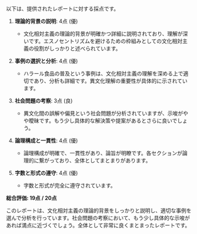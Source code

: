 以下は、提供されたレポートに対する採点です。

1. **理論的背景の説明**: 4点 (優)
   - 文化相対主義の理論的背景が明確かつ詳細に説明されており、理解が深いです。エスノセントリズムを避けるための枠組みとしての文化相対主義の役割がしっかりと述べられています。

2. **事例の選択と分析**: 4点 (優)
   - ハラール食品の普及という事例は、文化相対主義の理解を深める上で適切であり、分析も詳細です。異文化理解の重要性が具体的に示されています。

3. **社会問題の考察**: 3点 (良)
   - 異文化間の誤解や偏見という社会問題が分析されていますが、示唆がやや曖昧です。もう少し具体的な解決策や提案があるとさらに良いでしょう。

4. **論理構成と一貫性**: 4点 (優)
   - 論理構成が明確で、一貫性があり、論旨が明瞭です。各セクションが論理的に繋がっており、全体としてまとまりがあります。

5. **字数と形式の遵守**: 4点 (優)
   - 字数と形式が完全に遵守されています。

**総合評価: 19点 / 20点**

このレポートは、文化相対主義の理論的背景をしっかりと説明し、適切な事例を選んで分析を行っています。社会問題の考察において、もう少し具体的な示唆があれば満点に近づくでしょう。全体として非常に良くまとまったレポートです。